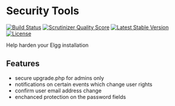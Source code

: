 Security Tools
==============

[![Build Status](https://scrutinizer-ci.com/g/ColdTrick/security_tools/badges/build.png?b=master)](https://scrutinizer-ci.com/g/ColdTrick/security_tools/build-status/master)
[![Scrutinizer Quality Score](https://scrutinizer-ci.com/g/ColdTrick/security_tools/badges/quality-score.png?s=f4892ec66d3ce7309818f7a57824728d7ffb98bd)](https://scrutinizer-ci.com/g/ColdTrick/security_tools/)
[![Latest Stable Version](https://poser.pugx.org/coldtrick/security_tools/v/stable.svg)](https://packagist.org/packages/coldtrick/security_tools)
[![License](https://poser.pugx.org/coldtrick/security_tools/license.svg)](https://packagist.org/packages/coldtrick/security_tools)

Help harden your Elgg installation

Features
--------

- secure upgrade.php for admins only
- notifications on certain events which change user rights
- confirm user email address change
- enchanced protection on the password fields